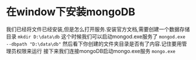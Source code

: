# 在window下安装mongoDB
我们已经将文件已经安装,但是怎么打开服务.安装官方文档,需要创建一个数据存储目录
`mkdir D:\data\db`
这个时候我们可以启动mongod.exe服务了
`mongod.exe --dbpath "D:\data\db"`
然后看下你创建的文件夹目录是否有了内容.记住要用管理员权限来运行
接下来我们连接mongoDB启动mongo.exe服务
`mongo.exe`
